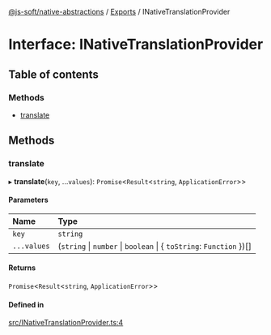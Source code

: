 [@js-soft/native-abstractions](../README.md) / [Exports](../modules.md) / INativeTranslationProvider

# Interface: INativeTranslationProvider

## Table of contents

### Methods

- [translate](INativeTranslationProvider.md#translate)

## Methods

### translate

▸ **translate**(`key`, ...`values`): `Promise`<`Result`<`string`, `ApplicationError`\>\>

#### Parameters

| Name | Type |
| :------ | :------ |
| `key` | `string` |
| `...values` | (`string` \| `number` \| `boolean` \| { `toString`: `Function`  })[] |

#### Returns

`Promise`<`Result`<`string`, `ApplicationError`\>\>

#### Defined in

[src/INativeTranslationProvider.ts:4](https://github.com/js-soft/ts-native-access/blob/2235f5c/packages/abstractions/src/INativeTranslationProvider.ts#L4)

